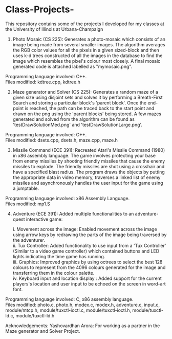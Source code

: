 # Class-Projects-
This repository contains some of the projects I developed for my classes at the University of Illinois at Urbana-Champaign <br />

1. Photo Mosaic (CS 225): Generates a photo-mosaic which consists of an image being made from several smaller images. The algorithm 
averages the RGB color values for all the pixels in a given sized-block and then uses k-d trees constructed of all the images
in the database to find the image which resembles the pixel's colour most closely. A final mosaic generated code is attached 
labelled as "mymosaic.png".<br />

Programming language involved: C++.<br />
Files modified: kdtree.cpp, kdtree.h

2. Maze generator and Solver (CS 225): Generates a random maze of a given size using disjoint sets and solves it by performing a 
Breath-First Search and storing a particular block's 'parent block'. Once the end-point is reached, the path can be 
traced back to the start point and drawn on the png using the 'parent blocks' being stored. A few mazes generated and 
solved from the algorithm can be found as 'testDrawSolutionMed.png' and 'testDrawSolutionLarge.png'.

Programming language involved: C++. <br />
Files modified: dsets.cpp, dsets.h, maze.cpp, maze.h


3. Missile Command (ECE 391): Recreated Atari's Missile Command (1980) in x86 assembly language. The game involves protecting your base
from enemy missiles by shooting friendly missiles that cause the enemy missiles to explode. The friendly missiles are shot using a crosshair
and have a specified blast radius. The program draws the objects by putting the appropriate data in video memory, traverses a linked list of enemy missiles
and asynchronously handles the user input for the game using a jumptable. 

Programming language involved: x86 Assembly Language.<br />
Files modified: mp1.S<br />

4. Adventure (ECE 391): Added multiple functionalities to an adventure-quest interactive game:

    i.   Movement across the image: Enabled movement across the image using arrow keys by redrawing the parts of the image being traversed by the adventurer.<br />
    ii.  Tux Controller: Added functionality to use input from a 'Tux Controller' (Similar to a video game controller) which contained buttons and LED lights
         indicating the time game has running.<br />
    iii. Graphics: Improved graphics by using octrees to select the best 128 colours to represent from the 4096 colours generated for the image and transferring them in the colour          palette.<br />
    iv.  Keyboard input and location display : Added support for the current players's location and user input to be echoed on the screen in word-art font. <br />


Programming language involved: C, x86 assembly language.<br />
Files modified: photo.c, photo.h, modex.c, modex.h, adventure.c, input.c, module/mtcp.h, module/tuxctl-ioctl.c, module/tuxctl-ioctl.h, module/tuxctl-ld.c,
module/tuxctl-ld.h<br />


Acknowledgements:
    Yashovardhan Arora: For working as a partner in the Maze generator and Solver Project.